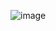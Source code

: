 ![image](https://github.com/kiran-pyt/Custom-Resnet/assets/120393460/9e3b70be-1b0d-4eb8-84e5-ec81cd2cdde6)


